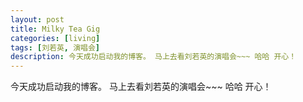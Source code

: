 ```yaml
---
layout: post
title: Milky Tea Gig
categories: [living]
tags: [刘若英, 演唱会]
description: 今天成功启动我的博客。 马上去看刘若英的演唱会~~~ 哈哈 开心！
---
```



今天成功启动我的博客。
马上去看刘若英的演唱会~~~
哈哈 开心！
